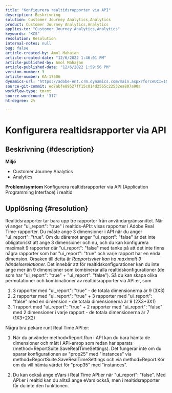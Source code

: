 ```yaml
---
title: "Konfigurera realtidsrapporter via API"
description: Beskrivning
solution: Customer Journey Analytics,Analytics
product: Customer Journey Analytics,Analytics
applies-to: "Customer Journey Analytics,Analytics"
keywords: "KCS"
resolution: Resolution
internal-notes: null
bug: false
article-created-by: Amol Mahajan
article-created-date: "12/6/2022 1:46:01 PM"
article-published-by: Amol Mahajan
article-published-date: "12/6/2022 1:59:56 PM"
version-number: 3
article-number: KA-17606
dynamics-url: "https://adobe-ent.crm.dynamics.com/main.aspx?forceUCI=1&pagetype=entityrecord&etn=knowledgearticle&id=0b6cb14f-6c75-ed11-81aa-6045bd006e5a"
source-git-commit: ed7abfe89527ff15c014d2565c22532ea807a90a
workflow-type: tm+mt
source-wordcount: '317'
ht-degree: 2%

---
```


# Konfigurera realtidsrapporter via API

## Beskrivning {#description}

<b>Miljö</b>
- Customer Journey Analytics
- Analytics 



<b>Problem/symtom</b>
Konfigurera realtidsrapporter via API (Application Programming Interface) i realtid


## Upplösning {#resolution}


Realtidsrapporter tar bara upp tre rapporter från användargränssnittet.
När vi anger &quot;ui_report&quot;: &quot;true&quot; i realtids-API:t visas rapporter i Adobe Real Time-rapporter. Du måste ange 3 dimensioner i API när du anger &quot;ui_report&quot;: &quot;true&quot;.
Om du däremot anger &quot;ui_report&quot;: &quot;false&quot; är det inte obligatoriskt att ange 3 dimensioner och nu, och du kan konfigurera maximalt 9 rapporter där &quot;ui_report&quot;: &quot;false&quot; med tanke på att det inte finns några rapporter som har &quot;ui_report&quot;: &quot;true&quot; och varje rapport har en enda dimension.
Orsaken till detta är *Rapportsviter kan ha maximalt 9 händelserelationer.* Det innebär att för realtidskonfigurationer kan du inte ange mer än 9 dimensioner som kombinerar alla realtidskonfigurationer (de som har &quot;ui_report&quot;: &quot;true&quot; + &quot;ui_report&quot;: &quot;false&quot;).
Så du kan skapa olika permutationer och kombinationer av realtidsrapporter via API:er, som

1. 3 rapporter med &quot;ui_report&quot;: &quot;true&quot; - de totala dimensionerna är 9 (3X3)
2. 2 rapporter med &quot;ui_report&quot;: &quot;true&quot; + 3 rapporter med &quot;ui_report&quot;: &quot;false&quot; med en dimension - de totala dimensionerna är 9 (2X3+3X1)
3. 1 rapport med &quot;ui_report&quot;: &quot;true&quot; + 2 rapporter med &quot;ui_report&quot;: &quot;false&quot; med 2 dimensioner i varje rapport - de totala dimensionerna är 7 (1X3+2X2)


Några bra pekare runt Real Time API:er:

1. När du använder method=Report.Run i API kan du bara hämta de dimensioner och mått i API-anrop som redan har sparats (method=ReportSuite.SaveRealTimeSettings). Det fungerar inte om du sparar konfigurationen av &quot;prop25&quot; med &quot;instances&quot; via method=ReportSuite.SaveRealTimeSettings och via method=Report.Kör om du vill hämta värdet för &quot;prop35&quot; med &quot;instances&quot;.


2. Du kan också ange eVars i Real Time API:er när &quot;ui_report&quot;: &quot;false&quot;. Med API:er i realtid kan du alltså ange eVars också, men i realtidsrapporter får du inte den funktionen.

